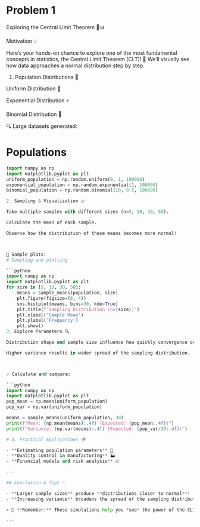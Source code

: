 # Problem 1
Exploring the Central Limit Theorem 🎲📊

Motivation 💡

Here’s your hands-on chance to explore one of the most fundamental concepts in statistics, the Central Limit Theorem (CLT)!
🧪 We’ll visually see how data approaches a normal distribution step by step.

1. Population Distributions 🧮

Uniform Distribution 🌈

Exponential Distribution ⚡

Binomial Distribution 🎯


🔍 Large datasets generated:
# Populations

```python
import numpy as np
import matplotlib.pyplot as plt
uniform_population = np.random.uniform(0, 1, 100000)
exponential_population = np.random.exponential(1, 100000)
binomial_population = np.random.binomial(10, 0.5, 100000)

2. Sampling & Visualization 📈

Take multiple samples with different sizes (n=5, 10, 30, 50).

Calculate the mean of each sample.

Observe how the distribution of these means becomes more normal!



🎨 Sample plots:
# Sampling and plotting

```python
import numpy as np
import matplotlib.pyplot as plt
for size in [5, 10, 30, 50]:
    means = sample_means(population, size)
    plt.figure(figsize=(8, 4))
    sns.histplot(means, bins=30, kde=True)
    plt.title(f'Sampling Distribution (n={size})')
    plt.xlabel('Sample Mean')
    plt.ylabel('Frequency')
    plt.show()
3. Explore Parameters 🔍

Distribution shape and sample size influence how quickly convergence occurs.

Higher variance results in wider spread of the sampling distribution.



💡 Calculate and compare:

```python
import numpy as np
import matplotlib.pyplot as plt
pop_mean = np.mean(uniform_population)
pop_var = np.var(uniform_population)

means = sample_means(uniform_population, 30)
print(f"Mean: {np.mean(means):.4f} (Expected: {pop_mean:.4f})")
print(f"Variance: {np.var(means):.4f} (Expected: {pop_var/30:.4f})")

# 4. Practical Applications 🌍

- **Estimating population parameters** 🧾
- **Quality control in manufacturing** 🏭
- **Financial models and risk analysis** 💹

---

## Conclusion & Tips ✨

- **Larger sample sizes** produce **distributions closer to normal**!
- **Increasing variance** broadens the spread of the sampling distribution.

> 🚀 **Remember:** These simulations help you *see* the power of the CLT and understand its real-world importance!

---
